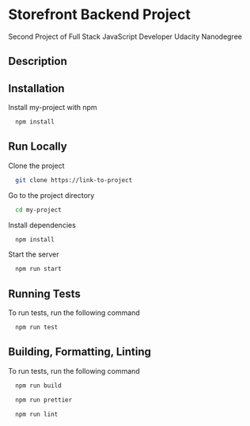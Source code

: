 
# Storefront Backend Project

Second Project of Full Stack JavaScript Developer Udacity Nanodegree

## Description



## Installation

Install my-project with npm

```bash
  npm install
```
    
## Run Locally

Clone the project

```bash
  git clone https://link-to-project
```

Go to the project directory

```bash
  cd my-project
```

Install dependencies

```bash
  npm install
```

Start the server

```bash
  npm run start
```


## Running Tests

To run tests, run the following command

```bash
  npm run test
```

## Building, Formatting, Linting 

To run tests, run the following command

```bash
  npm run build
```
```bash
  npm run prettier
```
```bash
  npm run lint
```
